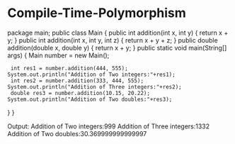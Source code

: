 # Compile-Time-Polymorphism
package main;
public class Main {
     public int addition(int x, int y) {
    return x + y;
  }
     public int addition(int x, int y, int z) {
    return x + y + z;
  }
      public double addition(double x, double y) {
    return x + y;
  }
public static void main(String[] args) {
    Main number = new Main();
    
     int res1 = number.addition(444, 555);
    System.out.println("Addition of Two integers:"+res1);
     int res2 = number.addition(333, 444, 555);
    System.out.println("Addition of Three integers:"+res2);
     double res3 = number.addition(10.15, 20.22);
    System.out.println("Addition of Two doubles:"+res3);
  }
}

Output:
Addition of Two integers:999
Addition of Three integers:1332
Addition of Two doubles:30.369999999999997
